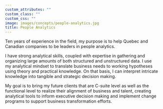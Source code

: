 ```yaml
---
custom_attributes: ""
custom_class: ""
custom_css: ""
image: images/concepts/people-analytics.jpg
title: People Analytics
---
```




Ten years of experience in the field, my purpose is to help Quebec and Canadian companies to be leaders in people analytics.
 
I have strong analytical skills, coupled with expertise in gathering and organizing large amounts of both structured and unstructured data. I use my analytical mindset to translate business needs to working hypotheses using theory and practical knowledge. On that basis, I can interpret intricate knowledge into tangible and strategic decision making.
 
My goal is to bring my future clients that are C-suite level as well as the functional level to realize their alignment of business and talent, creating analytical tools to inform executive decision making and implement change programs to support business transformation efforts.







 
